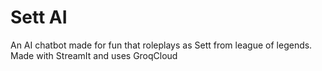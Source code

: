 # Sett AI
An AI chatbot made for fun that roleplays as Sett from league of legends.
Made with StreamIt and uses GroqCloud

